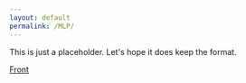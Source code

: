 ```yaml
---
layout: default
permalink: /MLP/
---
```


This is just a placeholder. Let's hope it does keep the format.

[Front](./README.md)